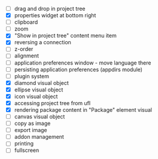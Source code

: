 - [ ] drag and drop in project tree
- [x] properties widget at bottom right
- [ ] clipboard
- [ ] zoom
- [x] "Show in project tree" content menu item
- [x] reversing a connection
- [ ] z-order
- [ ] alignment
- [ ] application preferences window - move language there
- [ ] persisting application preferences (appdirs module)
- [ ] plugin system
- [x] diamond visual object
- [x] ellipse visual object
- [x] icon visual object
- [x] accessing project tree from ufl
- [x] rendering package content in "Package" element visual
- [ ] canvas visual object
- [ ] copy as image
- [ ] export image
- [ ] addon management
- [ ] printing
- [ ] fullscreen
